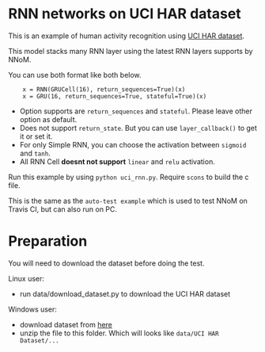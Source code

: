 # RNN networks on UCI HAR dataset

This is an example of human activity recognition using [UCI HAR dataset](https://archive.ics.uci.edu/ml/datasets/human+activity+recognition+using+smartphones). 

This model stacks many RNN layer using the latest RNN layers supports by NNoM.


You can use both format like both below. 
~~~
    x = RNN(GRUCell(16), return_sequences=True)(x)
    x = GRU(16, return_sequences=True, stateful=True)(x)
~~~

- Option supports are `return_sequences` and `stateful`. Please leave other option as default.
- Does not support `return_state`. But you can use `layer_callback()` to get it or set it. 
- For only Simple RNN, you can choose the activation between `sigmoid` and `tanh`.
- All RNN Cell **doesnt not support** `linear` and `relu` activation. 

Run this example by using `python uci_rnn.py`. Require `scons` to build the c file. 

This is the same as the `auto-test example` which is used to test NNoM on Travis CI, but can also run on PC. 

# Preparation

You will need to download the dataset before doing the test. 

Linux user:
- run data/download_dataset.py to download the UCI HAR dataset

Windows user:
- download dataset from [here](https://archive.ics.uci.edu/ml/machine-learning-databases/00240/UCI%20HAR%20Dataset.zip)
- unzip the file to this folder. Which will looks like `data/UCI HAR Dataset/...`

